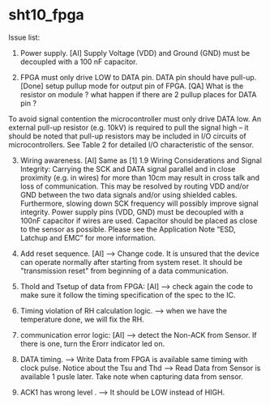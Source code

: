 # sht10_fpga

Issue list: 

1. Power supply. [AI] 
Supply Voltage (VDD) and Ground (GND) must be decoupled with a 100 nF capacitor. 

2. FPGA must only drive LOW to DATA pin. DATA pin should have pull-up.[Done] setup pullup mode for output pin of FPGA.
[QA] What is the resistor on module ? what happen if there are 2 pullup places for DATA pin ?

To avoid signal contention the microcontroller must only drive DATA low. An external pull-up resistor (e.g. 10kV) is required to pull the signal high – it should be noted that pull-up resistors may be included in I/O circuits of microcontrollers. See Table 2 for detailed I/O characteristic of the sensor.

3. Wiring awareness. [AI] Same as [1]
1.9 Wiring Considerations and Signal Integrity: 
Carrying the SCK and DATA signal parallel and in close proximity (e.g. in wires) for more than 10cm may result in cross talk and loss of communication. This may be resolved by routing VDD and/or GND between the two data signals and/or using shielded cables. Furthermore, slowing down SCK frequency will possibly improve signal integrity. Power supply pins (VDD, GND) must be decoupled with a 100nF capacitor if wires are used. Capacitor should be placed as close to the sensor as possible. Please see the Application Note “ESD, Latchup and EMC” for more information.


4. Add reset sequence. [AI] --> Change code.
It is unsured that the device can operate normally after starting from system reset. It should be "transmission reset" from beginning of a data communication.

5. Thold and Tsetup of data from FPGA: [AI]
--> check again the code to make sure it follow the timing specification of the spec to the IC.

6. Timing violation of RH calculation logic.
--> when we have the temperature done, we will fix the RH.

7. communication error logic: [AI]
--> detect the Non-ACK from Sensor. If there is one, turn the Erorr indicator led on.

8. DATA timing. 
--> Write Data from FPGA is available same timing with clock pulse. Notice about the Tsu and Thd
--> Read Data from Sensor is available 1 pusle later. Take note when capturing data from sensor.

9. ACK1 has wrong level .
--> It should be LOW instead of HIGH.


